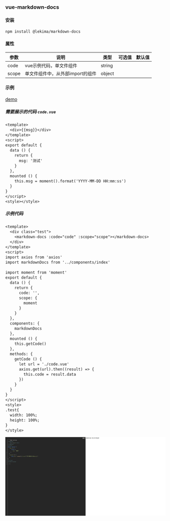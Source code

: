 ### vue-markdown-docs

#### 安装
```
npm install @lekima/markdown-docs
```

#### 属性


参数  | 说明 | 类型 | 可选值 | 默认值 |
---|---|---|---|---|
code  | vue示例代码，单文件组件          | string |
scope | 单文件组件中，从外部import的组件 | object |


#### 示例

[demo](https://chenxiaobin.github.io/vue-markdown-docs/lib/index.html#/)

##### 需要展示的代码 `code.vue`
```
<template>
  <div>{{msg}}</div>
</template>
<script>
export default {
  data () {
    return {
      msg: '测试'
    }
  },
  mounted () {
    this.msg = moment().format('YYYY-MM-DD HH:mm:ss')
  }
}
</script>
<style></style>
```

##### 示例代码
```
<template>
  <div class="test">
    <markdown-docs :code="code" :scope="scope"></markdown-docs>
  </div>
</template>
<script>
import axios from 'axios'
import markdownDocs from '../components/index'

import moment from 'moment'
export default {
  data () {
    return {
      code: '',
      scope: {
        moment
      }
    }
  },
  components: {
    markdownDocs
  },
  mounted () {
    this.getCode()
  },
  methods: {
    getCode () {
      let url = './code.vue'
      axios.get(url).then((result) => {
        this.code = result.data
      })
    }
  }
}
</script>
<style>
.test{
  width: 100%;
  height: 100%;
}
</style>
```

![](https://raw.githubusercontent.com/chenxiaobin/vue-markdown-docs/master/public/images/test.jpg)
